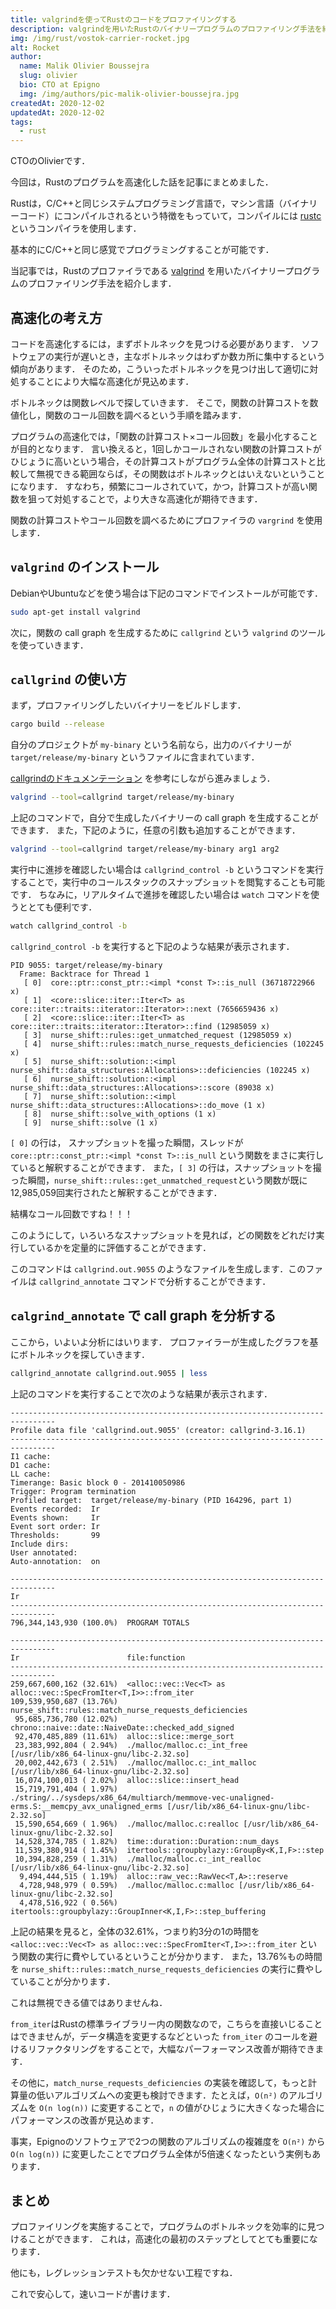 ```yaml
---
title: valgrindを使ってRustのコードをプロファイリングする
description: valgrindを用いたRustのバイナリープログラムのプロファイリング手法を紹介します．
img: /img/rust/vostok-carrier-rocket.jpg
alt: Rocket
author:
  name: Malik Olivier Boussejra
  slug: olivier
  bio: CTO at Epigno
  img: /img/authors/pic-malik-olivier-boussejra.jpg
createdAt: 2020-12-02
updatedAt: 2020-12-02
tags:
  - rust
---
```


CTOのOlivierです．

今回は，Rustのプログラムを高速化した話を記事にまとめました．

Rustは，C/C++と同じシステムプログラミング言語で，マシン言語（バイナリーコード）にコンパイルされるという特徴をもっていて，コンパイルには [rustc](https://github.com/rust-lang/rust) というコンパイラを使用します．

基本的にC/C++と同じ感覚でプログラミングすることが可能です．

当記事では，Rustのプロファイラである [valgrind](https://valgrind.org/) を用いたバイナリープログラムのプロファイリング手法を紹介します．

## 高速化の考え方

コードを高速化するには，まずボトルネックを見つける必要があります．
ソフトウェアの実行が遅いとき，主なボトルネックはわずか数カ所に集中するという傾向があります．
そのため，こういったボトルネックを見つけ出して適切に対処することにより大幅な高速化が見込めます．

ボトルネックは関数レベルで探していきます．
そこで，関数の計算コストを数値化し，関数のコール回数を調べるという手順を踏みます．

プログラムの高速化では，「関数の計算コスト×コール回数」を最小化することが目的となります．
言い換えると，1回しかコールされない関数の計算コストがひじょうに高いという場合，その計算コストがプログラム全体の計算コストと比較して無視できる範囲ならば，その関数はボトルネックとはいえないということになります．
すなわち，頻繁にコールされていて，かつ，計算コストが高い関数を狙って対処することで，より大きな高速化が期待できます．

関数の計算コストやコール回数を調べるためにプロファイラの `vargrind` を使用します．

## `valgrind` のインストール

DebianやUbuntuなどを使う場合は下記のコマンドでインストールが可能です．

```sh
sudo apt-get install valgrind
```

次に，関数の call graph を生成するために `callgrind` という `valgrind` のツールを使っていきます．

## `callgrind` の使い方

まず，プロファイリングしたいバイナリーをビルドします．

```sh
cargo build --release
```

自分のプロジェクトが `my-binary` という名前なら，出力のバイナリーが `target/release/my-binary` というファイルに含まれています．

[callgrindのドキュメンテーション](https://valgrind.org/docs/manual/cl-manual.html) を参考にしながら進みましょう．

```sh
valgrind --tool=callgrind target/release/my-binary
```

上記のコマンドで，自分で生成したバイナリーの call graph を生成することができます．
また，下記のように，任意の引数も追加することができます．

```sh
valgrind --tool=callgrind target/release/my-binary arg1 arg2
```

実行中に進捗を確認したい場合は `callgrind_control -b` というコマンドを実行することで，実行中のコールスタックのスナップショットを閲覧することも可能です．
ちなみに，リアルタイムで進捗を確認したい場合は `watch` コマンドを使うととても便利です．

```sh
watch callgrind_control -b
```

`callgrind_control -b` を実行すると下記のような結果が表示されます．

```
PID 9055: target/release/my-binary
  Frame: Backtrace for Thread 1
   [ 0]  core::ptr::const_ptr::<impl *const T>::is_null (36718722966 x)
   [ 1]  <core::slice::iter::Iter<T> as core::iter::traits::iterator::Iterator>::next (7656659436 x)
   [ 2]  <core::slice::iter::Iter<T> as core::iter::traits::iterator::Iterator>::find (12985059 x)
   [ 3]  nurse_shift::rules::get_unmatched_request (12985059 x)
   [ 4]  nurse_shift::rules::match_nurse_requests_deficiencies (102245 x)
   [ 5]  nurse_shift::solution::<impl nurse_shift::data_structures::Allocations>::deficiencies (102245 x)
   [ 6]  nurse_shift::solution::<impl nurse_shift::data_structures::Allocations>::score (89038 x)
   [ 7]  nurse_shift::solution::<impl nurse_shift::data_structures::Allocations>::do_move (1 x)
   [ 8]  nurse_shift::solve_with_options (1 x)
   [ 9]  nurse_shift::solve (1 x)
```

`[ 0]` の行は，
スナップショットを撮った瞬間，スレッドが `core::ptr::const_ptr::<impl *const T>::is_null` という関数をまさに実行していると解釈することができます．
また，`[ 3]` の行は，スナップショットを撮った瞬間，`nurse_shift::rules::get_unmatched_request`という関数が既に 12,985,059回実行されたと解釈することができます．

結構なコール回数ですね！！！

このようにして，いろいろなスナップショットを見れば，どの関数をどれだけ実行しているかを定量的に評価することができます．

このコマンドは `callgrind.out.9055` のようなファイルを生成します．このファイルは `callgrind_annotate` コマンドで分析することができます．

## `calgrind_annotate` で call graph を分析する

ここから，いよいよ分析にはいります．
プロファイラーが生成したグラフを基にボトルネックを探していきます．

```sh
callgrind_annotate callgrind.out.9055 | less
```

上記のコマンドを実行することで次のような結果が表示されます．

```
--------------------------------------------------------------------------------
Profile data file 'callgrind.out.9055' (creator: callgrind-3.16.1)
--------------------------------------------------------------------------------
I1 cache:
D1 cache:
LL cache:
Timerange: Basic block 0 - 201410050986
Trigger: Program termination
Profiled target:  target/release/my-binary (PID 164296, part 1)
Events recorded:  Ir
Events shown:     Ir
Event sort order: Ir
Thresholds:       99
Include dirs:
User annotated:
Auto-annotation:  on

--------------------------------------------------------------------------------
Ir
--------------------------------------------------------------------------------
796,344,143,930 (100.0%)  PROGRAM TOTALS

--------------------------------------------------------------------------------
Ir                        file:function
--------------------------------------------------------------------------------
259,667,600,162 (32.61%)  <alloc::vec::Vec<T> as alloc::vec::SpecFromIter<T,I>>::from_iter
109,539,950,687 (13.76%)  nurse_shift::rules::match_nurse_requests_deficiencies
 95,685,736,780 (12.02%)  chrono::naive::date::NaiveDate::checked_add_signed
 92,470,485,889 (11.61%)  alloc::slice::merge_sort
 23,383,992,804 ( 2.94%)  ./malloc/malloc.c:_int_free [/usr/lib/x86_64-linux-gnu/libc-2.32.so]
 20,002,442,673 ( 2.51%)  ./malloc/malloc.c:_int_malloc [/usr/lib/x86_64-linux-gnu/libc-2.32.so]
 16,074,100,013 ( 2.02%)  alloc::slice::insert_head
 15,719,791,404 ( 1.97%)  ./string/../sysdeps/x86_64/multiarch/memmove-vec-unaligned-erms.S:__memcpy_avx_unaligned_erms [/usr/lib/x86_64-linux-gnu/libc-2.32.so]
 15,590,654,669 ( 1.96%)  ./malloc/malloc.c:realloc [/usr/lib/x86_64-linux-gnu/libc-2.32.so]
 14,528,374,785 ( 1.82%)  time::duration::Duration::num_days
 11,539,380,914 ( 1.45%)  itertools::groupbylazy::GroupBy<K,I,F>::step
 10,394,828,259 ( 1.31%)  ./malloc/malloc.c:_int_realloc [/usr/lib/x86_64-linux-gnu/libc-2.32.so]
  9,494,444,515 ( 1.19%)  alloc::raw_vec::RawVec<T,A>::reserve
  4,728,948,979 ( 0.59%)  ./malloc/malloc.c:malloc [/usr/lib/x86_64-linux-gnu/libc-2.32.so]
  4,478,516,922 ( 0.56%)  itertools::groupbylazy::GroupInner<K,I,F>::step_buffering
```

上記の結果を見ると，全体の32.61%，つまり約3分の1の時間を `<alloc::vec::Vec<T> as alloc::vec::SpecFromIter<T,I>>::from_iter` という関数の実行に費やしているということが分かります．
また，13.76%もの時間を `nurse_shift::rules::match_nurse_requests_deficiencies` の実行に費やしていることが分かります．

これは無視できる値ではありませんね．

`from_iter`はRustの標準ライブラリー内の関数なので，こちらを直接いじることはできませんが，データ構造を変更するなどといった `from_iter` のコールを避けるリファクタリングをすることで，大幅なパーフォーマンス改善が期待できます．

その他に，`match_nurse_requests_deficiencies` の実装を確認して，もっと計算量の低いアルゴリズムへの変更も検討できます．たとえば，`O(n²)` のアルゴリズムを `O(n log(n))` に変更することで，`n` の値がひじょうに大きくなった場合にパフォーマンスの改善が見込めます．

事実，Epignoのソフトウェアで2つの関数のアルゴリズムの複雑度を `O(n²)` から `O(n log(n))` に変更したことでプログラム全体が5倍速くなったという実例もあります．

## まとめ

プロファイリングを実施することで，プログラムのボトルネックを効率的に見つけることができます．
これは，高速化の最初のステップとしてとても重要になります．

他にも，レグレッションテストも欠かせない工程ですね．

これで安心して，速いコードが書けます．
